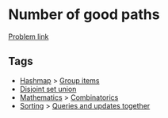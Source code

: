 # Number of good paths

[Problem link](https://leetcode.com/problems/number-of-good-paths/)

## Tags

* [Hashmap](/README.md#Hashmap) > [Group items](/README.md#Hashmap-Group_items)
* [Disjoint set union](/README.md#Disjoint_set_union)
* [Mathematics](/README.md#Mathematics) > [Combinatorics](/README.md#Mathematics-Combinatorics)
* [Sorting](/README.md#Sorting) > [Queries and updates together](/README.md#Sorting-Queries_and_updates_together)
